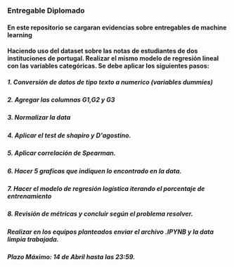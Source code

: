 ### Entregable Diplomado
#### En este repositorio se cargaran evidencias sobre entregables de machine learning

#### Haciendo uso del dataset sobre las notas de estudiantes de dos instituciones de portugal. Realizar el mismo modelo de regresión lineal con las variables categóricas. Se debe aplicar los siguientes pasos:

##### 1. Conversión de datos de tipo texto a numerico (variables dummies)

##### 2. Agregar las columnas G1,G2 y G3

##### 3. Normalizar la data

##### 4. Aplicar el test de shapiro y D'agostino.

##### 5. Aplicar correlación de Spearman.

##### 6. Hacer 5 graficas que indiquen lo encontrado en la data.

##### 7. Hacer el modelo de regresión logística iterando el porcentaje de entrenamiento

##### 8. Revisión de métricas y concluir según el problema resolver.

##### Realizar en los equipos planteados enviar el archivo .IPYNB y la data limpia trabajada.

##### Plazo Máximo: 14 de Abril hasta las 23:59.
